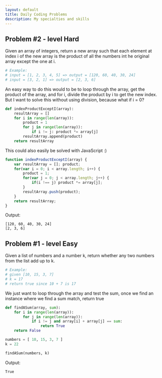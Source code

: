 ```yaml
---
layout: default
title: Daily Coding Problems
description: My specialties and skills
---
```


## Problem #2 - level Hard

Given an array of integers, return a new array such that each element at index i of the new array is the product of all the numbers int he original array except the one at i.

```python
# Example:
# input = [1, 2, 3, 4, 5] => output = [120, 60, 40, 30, 24]
# input = [3, 2, 1] => output = [2, 3, 6]
```

An easy way to do this would to be to loop through the array, get the product of the array, and for i, divide the product by i to get the new index. But I want to solve this without using division, because what if i = 0?

```python
def indexProductExceptI(array):
    resultArray = []
    for i in range(len(array)):
        product = 1
        for j in range(len(array)):
            if i != j: product *= array[j]
        resultArray.append(product)
    return resultArray
```

This could also easily be solved with JavaScript :)

```js
function indexProductExceptI(array) {
    var resultArray = []; product;
    for(var i = 0; i < array.length; i++) {
        product = 1;
        for(var j = 0; j < array.length; j++) {
            if(i !== j) product *= array[j];
        }
        resultArray.push(product);
    }
    return resultArray;
}
```

Output:
```
[120, 60, 40, 30, 24]
[2, 3, 6]
```


## Problem #1 - level Easy

Given a list of numbers and a number k, return whether any two numbers from the list add up to k.

```python
# Example:
# given [10, 15, 3, 7]
# k = 17
# return true since 10 + 7 is 17
```
We just want to loop through the array and test the sum, once we find an instance where we find a sum match, return true

```python
def findASum(array, sum):
    for i in range(len(array)):
        for j in range(len(array)):
            if i != j and array[i] + array[j] == sum:
                return True
    return False

numbers = [ 10, 15, 3, 7 ]
k = 22

findASum(numbers, k)
```

Output:
```
True
```